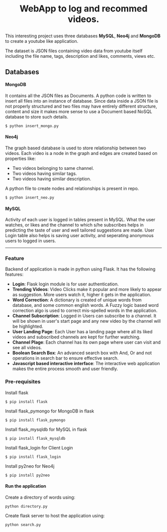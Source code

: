 # <p align="center"> WebApp to log and recommed videos. <p>

This interesting project uses three databases **MySQL**, **Neo4j** and **MongoDB** to create a youtube like application. 

The dataset is JSON files containing video data from youtube itself including the file name, tags, description and likes, comments, views etc.

## Databases

#### MongoDB
It contains all the JSON files as Documents. A python code is written to insert all files into an instance of database. Since data inside a JSON file is not properly structured and two files may have entirely different structure, content and size it makes more sense to use a Document based NoSQL database to store such details.

```
$ python insert_mongo.py
```
#### Neo4j
The graph based database is used to store relationship between two videos. Each video is a node in the graph and edges are created based on properties like:
* Two videos belonging to same channel.
* Two videos having similar tags. 
* Two videos having similar description.

A python file to create nodes and relationships is present in repo.
```
$ python insert_neo.py
```

#### MySQL
Activity of each user is logged in tables present in MySQL. What the user watches, or likes and the channel to which s/he subscribes helps in predicting the taste of user and well tailored suggestions are made. User Login table also helps is saving user activity, and seperating anonymous users to logged in users.

---
### Feature

Backend of application is made in python using Flask. It has the following features:
* **Login**: Flask login module is for user authentication.
* **Trending Videos**: Video Clicks make it popular and more likely to appear as suggestion. More users watch it, higher it gets in the application. 
* **Word Correction**: A dictionary is created of unique words from database, and some common english words. A Fuzzy logic based word correction algo is used to correct mis-spelled words in the application.
* **Channel Subscription**: Logged in Users can subscribe to a channel. It will be shown in user's start page and any new video by the channel will be highlighted.
* **User Landing Page**: Each User has a landing page where all its liked videos and subscribed channels are kept for further watching.
*  **Channel PIage**: Each channel has its own page where user can visit and see all videos. 
*  **Boolean Search Box**: An advanced search box with And, Or and not operations in search bar to ensure effective search.  
* **Javascript based interactive interface**: The interactive web application makes the entire process smooth and user friendly.

### Pre-requisites
Install flask
```
$ pip install flask
```
Install flask_pymongo for MongoDB in flask
```
$ pip install flask_pymongo
```
Install flask_mysqldb for MySQL in flask
```
$ pip install flask_mysqldb
```
Install flask_login for Client Login 
```
$ pip install flask_login
```
Install py2neo for Neo4j
```
$ pip install py2neo
```
#### Run the application
Create a directory of words using: 
```
python directory.py
```
Create flask server to host the application using:
```
python search.py
```